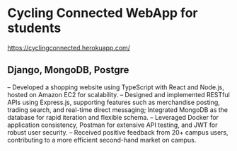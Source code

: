 # Cycling Connected WebApp for students

https://cyclingconnected.herokuapp.com/

## Django, MongoDB, Postgre

– Developed a shopping website using TypeScript with React and Node.js, hosted on Amazon EC2 for scalability.
– Designed and implemented RESTful APIs using Express.js, supporting features such as merchandise posting, trading search, and real-time direct messaging; Integrated MongoDB as the database for rapid iteration and flexible schema.
– Leveraged Docker for application consistency, Postman for extensive API testing, and JWT for robust user security.
– Received positive feedback from 20+ campus users, contributing to a more efficient second-hand market on campus.
